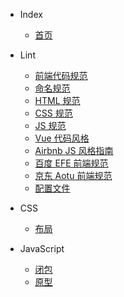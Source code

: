 <!--
 * @Author: Shaw
 * @Date: 2021-06-15 14:38:24
 * @Description: 侧边栏
 * @LastEditors: Shaw
 * @LastEditTime: 2021-06-18 15:28:08
-->

- Index

  - [首页](index.md '首页')

- Lint

  - [前端代码规范](lint/index.md '前端代码规范')
  - [命名规范](lint/name.md '命名规范')
  - [HTML 规范](lint/html.md 'HTML规范')
  - [CSS 规范](lint/css.md 'CSS规范')
  - [JS 规范](lint/js.md 'JS规范')
  - [Vue 代码风格](lint/vue.md 'Vue代码风格')
  - [Airbnb JS 风格指南](lint/airbnb.md 'Airbnb风格指南')
  - [百度 EFE 前端规范](baidu/index.md '百度前端规范')
  - [京东 Aotu 前端规范](aotu/index.md '京东前端规范')
  - [配置文件](lint/config.md '配置文件')

- CSS

  - [布局](css/layout.md '布局')

- JavaScript

  - [闭包](js/closure.md '闭包')
  - [原型](js/prototype.md '原型')
